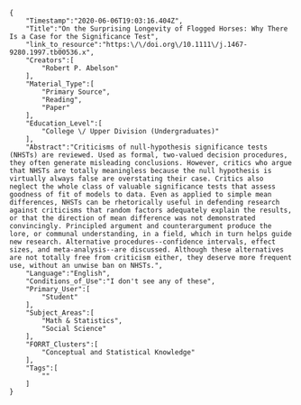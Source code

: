 
    {
        "Timestamp":"2020-06-06T19:03:16.404Z",
        "Title":"On the Surprising Longevity of Flogged Horses: Why There Is a Case for the Significance Test",
        "link_to_resource":"https:\/\/doi.org\/10.1111\/j.1467-9280.1997.tb00536.x",
        "Creators":[
            "Robert P. Abelson"
        ],
        "Material_Type":[
            "Primary Source",
            "Reading",
            "Paper"
        ],
        "Education_Level":[
            "College \/ Upper Division (Undergraduates)"
        ],
        "Abstract":"Criticisms of null-hypothesis significance tests (NHSTs) are reviewed. Used as formal, two-valued decision procedures, they often generate misleading conclusions. However, critics who argue that NHSTs are totally meaningless because the null hypothesis is virtually always false are overstating their case. Critics also neglect the whole class of valuable significance tests that assess goodness of fit of models to data. Even as applied to simple mean differences, NHSTs can be rhetorically useful in defending research against criticisms that random factors adequately explain the results, or that the direction of mean difference was not demonstrated convincingly. Principled argument and counterargument produce the lore, or communal understanding, in a field, which in turn helps guide new research. Alternative procedures--confidence intervals, effect sizes, and meta-analysis--are discussed. Although these alternatives are not totally free from criticism either, they deserve more frequent use, without an unwise ban on NHSTs.",
        "Language":"English",
        "Conditions_of_Use":"I don't see any of these",
        "Primary_User":[
            "Student"
        ],
        "Subject_Areas":[
            "Math & Statistics",
            "Social Science"
        ],
        "FORRT_Clusters":[
            "Conceptual and Statistical Knowledge"
        ],
        "Tags":[
            ""
        ]
    }
